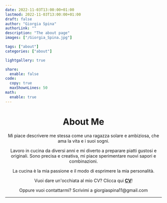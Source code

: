 ```yaml
---
date: 2022-11-03T13:00:00+01:00
lastmod: 2022-11-03T13:00:00+01:00
draft: false
author: "Giorgia Spina"
authorLink: ""
description: "The about page"
images: ["/Giorgia_Spina.jpg"]

tags: ["about"]
categories: ["about"]

lightgallery: true

share:
  enable: false
code:
  copy: true
  maxShownLines: 50
math:
  enable: true
---
```


<h1 style="text-align: center;">About Me</h1>

<p align="center">Mi piace descrivere me stessa come una ragazza solare e ambiziosa, che ama la vita e i suoi sogni. </p>

<p align="center">Lavoro in cucina da diversi anni e mi diverto a preparare piatti gustosi e originali. Sono precisa e creativa, mi piace sperimentare nuovi sapori e combinazioni. </p>

<p align="center">La cucina è la mia passione e il modo di esprimere la mia personalità. </p>

<p align="center">Vuoi dare un'occhiata al mio CV? Clicca qui <a href="https://github.com/AleG03/resume/releases/latest/download/AlessandroGallo_CV.pdf"><strong>CV</strong></a>!</p>
<p align="center">Oppure vuoi contattarmi? Scrivimi a giorgiaspina11@gmail.com </p>

---
